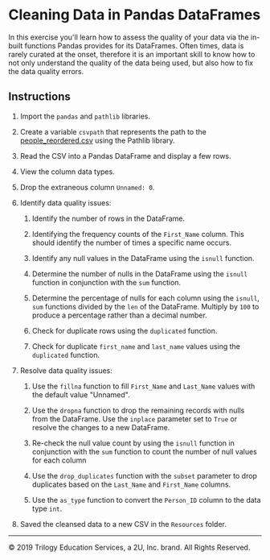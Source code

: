 # Cleaning Data in Pandas DataFrames

In this exercise you'll learn how to assess the quality of your data via the in-built functions Pandas provides for its DataFrames. Often times, data is rarely curated at the onset, therefore it is an important skill to know how to not only understand the quality of the data being used, but also how to fix the data quality errors.

## Instructions

1. Import the `pandas` and `pathlib` libraries.

2. Create a variable `csvpath` that represents the path to the [people_reordered.csv](Resources/people_reordered.csv) using the Pathlib library.

3. Read the CSV into a Pandas DataFrame and display a few rows.

4. View the column data types.

5. Drop the extraneous column `Unnamed: 0`.

6. Identify data quality issues:

    1. Identify the number of rows in the DataFrame.

    2. Identifying the frequency counts of the `First_Name` column. This should identify the number of times a specific name occurs.

    3. Identify any null values in the DataFrame using the `isnull` function.

    4. Determine the number of nulls in the DataFrame using the `isnull` function in conjunction with the `sum` function.

    5. Determine the percentage of nulls for each column using the `isnull`, `sum` functions divided by the `len` of the DataFrame. Multiply by `100` to produce a percentage rather than a decimal number.

    6. Check for duplicate rows using the `duplicated` function.

    7. Check for duplicate `first_name` and `last_name` values using the `duplicated` function.

7. Resolve data quality issues:

    1. Use the `fillna` function to fill `First_Name` and `Last_Name` values with the default value "Unnamed".

    2. Use the `dropna` function to drop the remaining records with nulls from the DataFrame. Use the `inplace` parameter set to `True` or resolve the changes to a new DataFrame.

    3. Re-check the null value count by using the `isnull` function in conjunction with the `sum` function to count the number of null values for each column

    4. Use the `drop_duplicates` function with the `subset` parameter to drop duplicates based on the `Last_Name` and `First_Name` columns.

    5. Use the `as_type` function to convert the `Person_ID` column to the data type `int`.

8. Saved the cleansed data to a new CSV in the `Resources` folder.

---

© 2019 Trilogy Education Services, a 2U, Inc. brand. All Rights Reserved.
